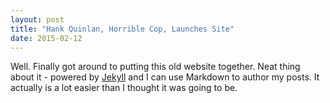 ```yaml
---
layout: post
title: "Hank Quinlan, Horrible Cop, Launches Site"
date: 2015-02-12
---
```


Well. Finally got around to putting this old website together. Neat thing about it - powered by [Jekyll](http://jekyllrb.com) and I can use Markdown to author my posts. It actually is a lot easier than I thought it was going to be.
